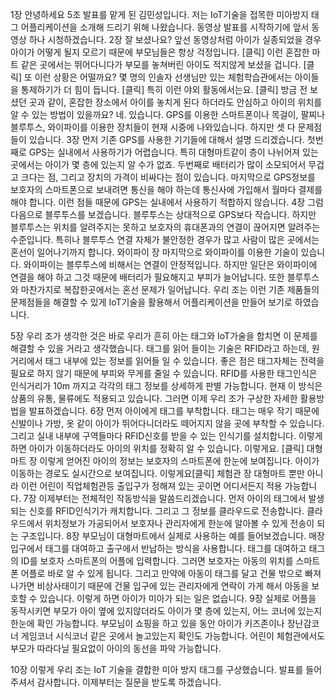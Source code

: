 1장
안녕하세요 5조 발표를 맡게 된 김민성입니다. 저는 IoT기술을 접목한 미아방지 태그 어플리케이션을 소개해 드리기 위해 나왔습니다.
동영상
발표를 시작하기에 앞서 동영상 하나 시청하겠습니다.
2장
잘 보셨나요? 앞선 동영상처럼 아이가 실종되었을 경우 아이가 어떻게 될지 모르기 때문에 부모님들은 항상 걱정입니다. [클릭] 이런 혼잡한 마트 같은 곳에서는 뛰어다니다가 부모를 놓쳐버린 아이도 적지않게 보셨을 겁니다. [클릭] 또 이런 상황은 어떨까요? 몇 명의 인솔자 선생님만 있는 체험학습관에서는 아이들을 통제하기가 더 힘이 듭니다. [클릭] 특히 이런 야외 활동에서는요.
 [클릭] 방금 전 보셨던 곳과 같이, 혼잡한 장소에서 아이를 놓치게 된다 하더라도 안심하고 아이의 위치를 알 수 있는 방법이 있을까요? 네. 있습니다. GPS를 이용한 스마트폰이나 목걸이, 팔찌나 블루투스, 와이파이를 이용한 장치들이 현재 시중에 나와있습니다. 하지만 셋 다 문제점들이 있습니다.
3장
먼저 기존 GPS를 사용한 기기들에 대해서 설명 드리겠습니다. 첫번째로 GPS는 실내에서 사용하기가 어렵습니다. 특히 대형마트같이 층이 나뉘어져 있는 곳에서는 아이가 몇 층에 있는지 알 수가 없죠. 두번째로 배터리가 많이 소모되어서 무겁고 크다는 점, 그리고 장치의 가격이 비싸다는 점이 있습니다. 마지막으로 GPS정보를 보호자의 스마트폰으로 보내려면 통신을 해야 하는데 통신사에 가입해서 월마다 결제를 해야 합니다. 이런 점들 때문에 GPS는 실내에서 사용하기 적합하지 않습니다.
4장
그럼 다음으로 블루투스를 보겠습니다. 블루투스는 상대적으로 GPS보다 작습니다. 하지만 블루투스는 위치를 알려주지는 못하고 보호자의 휴대폰과의 연결이 끊어지면 알려주는 수준입니다. 특히나 블루투스 연결 자체가 불안정한 경우가 많고 사람이 많은 곳에서는 혼선이 일어나기까지 합니다.
와이파이 장
마지막으로 와이파이를 이용한 기술이 있습니다. 와이파이는 블루투스에 비해서는 연결이 안정적입니다. 하지만 일단은 와이파이에 연결을 해야 하고 그것 때문에 배터리가 필요해지고 부피가 늘어납니다. 또한 블루투스와 마찬가지로 복잡한곳에서는 혼선 문제가 일어납니다. 우리 조는 이런 기존 제품들의 문제점들을 해결할 수 있게 IoT기술을 활용해서 어플리케이션을 만들어 보기로 하였습니다.

5장
우리 조가 생각한 것은 바로 우리가 흔히 아는 태그와 IoT가술을 합치면 이 문제를 해결할 수 있을 거라고 생각했습니다. 태그를 읽어 들이는 기술은 RFID라고 하는데, 원거리에서 태그 내부에 있는 정보를 읽어들 일 수 있습니다. 좋은 점은 태그자체는 전력을 필요로 하지 않기 때문에 부피와 무게를 줄일 수 있습니다. RFID를 사용한 태그인식은 인식거리가 10m 까지고 각각의 태그 정보를 상세하게 판별 가능합니다. 현재 이 방식은 상품의 유통, 물류에도 적용되고 있습니다. 그러면 이제 우리 조가 구상한 자세한 활용방법을 발표하겠습니다.
6장
먼저 아이에게 태그를 부착합니다. 태그는 매우 작기 때문에 신발이나 가방, 옷 같이 아이가 뛰어다니더라도 떼어지지 않을 곳에 부착할 수 있습니다. 그리고 실내 내부에 구역들마다 RFID신호를 받을 수 있는 인식기를 설치합니다. 이렇게 하면 아이가 이동하더라도 아이의 위치를 정확히 알 수 있습니다. 이렇게요. [클릭]
대형마트 장
이렇게 얻어진 아이의 정보는 보호자의 스마트폰에 한눈에 보여집니다. 아이가 이동하는 경로도 실시간으로 보여집니다. 이렇게요[클릭]
체험관 장
대형마트 뿐만 아니라 이런 어린이 직업체험관등 출입구가 정해져 있는 곳이면 어디서든지 적용 가능합니다.
7장
이제부터는 전체적인 작동방식을 말씀드리겠습니다. 먼저 아이의 태그에서 발생되는 신호를 RFID인식기가 캐치합니다. 그리고 그 정보를 클라우드로 전송합니다. 클라우드에서 위치정보가 가공되어서 보호자나 관리자에게 한눈에 알아볼 수 있게 전송이 되는 구조입니다.
8장
부모님이 대형마트에서 실제로 사용하는 예를 들어보겠습니다. 매장 입구에서 태그를 대여하고 출구에서 반납하는 방식을 사용합니다. 태그를 대여하고 태그의 ID를 보호자 스마트폰의 어플에 입력합니다. 그러면 보호자는 아동의 위치를 스마트폰 어플로 바로 알 수 있게 됩니다. 그리고 만약에 아동이 태그를 달고 건물 밖으로 빠져나가면 비상사태이기 때문에 건물 입구에 있는 관리자에게 연락이 가게 해서 아동을 보호할 수 있습니다. 이렇게 하면 아이가 미아가 되는 일은 없습니다.
9장
실제로 어플을 동작시키면 부모가 아이 옆에 있지않더라도 아이가 몇 층에 있는지, 어느 코너에 있는지 한눈에 확인 가능합니다. 부모님이 쇼핑을 하고 있을 동안 아이가 키즈존이나 장난감코너 게임코너 시식코너 같은 곳에서 놀고있는지 확인도 가능합니다. 어린이 체험관에서도 부모가 따라다닐 필요없이 아이의 동선을 파악 가능합니다.

10장
이렇게 우리 조는 IoT 기술을 결합한 미아 방지 태그를 구상했습니다. 발표를 들어 주셔서 감사합니다. 이제부터는 질문을 받도록 하겠습니다.
